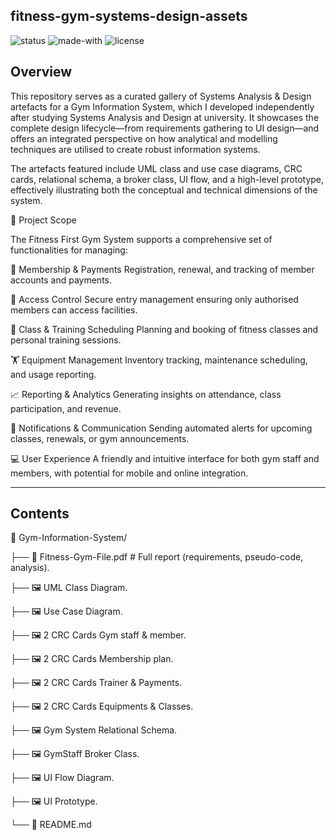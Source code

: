 ## fitness-gym-systems-design-assets

![status](https://img.shields.io/badge/status-active-brightgreen)
![made-with](https://img.shields.io/badge/made%20with-UML%20%26%20Wireframes-lightgrey)
![license](https://img.shields.io/badge/license-CC%20BY%204.0-blue)

## Overview

This repository serves as a curated gallery of Systems Analysis & Design artefacts for a Gym Information System, which I developed independently after studying Systems Analysis and Design at university. It showcases the complete design lifecycle—from requirements gathering to UI design—and offers an integrated perspective on how analytical and modelling techniques are utilised to create robust information systems.

The artefacts featured include UML class and use case diagrams, CRC cards, relational schema, a broker class, UI flow, and a high-level prototype, effectively illustrating both the conceptual and technical dimensions of the system.

📘 Project Scope

The Fitness First Gym System supports a comprehensive set of functionalities for managing:

🧾 Membership & Payments
Registration, renewal, and tracking of member accounts and payments.

🔐 Access Control
Secure entry management ensuring only authorised members can access facilities.

📅 Class & Training Scheduling
Planning and booking of fitness classes and personal training sessions.

🏋️ Equipment Management
Inventory tracking, maintenance scheduling, and usage reporting.

📈 Reporting & Analytics
Generating insights on attendance, class participation, and revenue.

💬 Notifications & Communication
Sending automated alerts for upcoming classes, renewals, or gym announcements.

💻 User Experience
A friendly and intuitive interface for both gym staff and members, with potential for mobile and online integration. 

---

## Contents

📂 Gym-Information-System/

├── 📘 Fitness-Gym-File.pdf # Full report (requirements, pseudo-code, analysis).

├── 🖼 UML Class Diagram.

├── 🖼 Use Case Diagram.

├── 🖼 2 CRC Cards Gym staff & member.

├── 🖼 2 CRC Cards Membership plan.

├── 🖼 2 CRC Cards Trainer & Payments.

├── 🖼 2 CRC Cards Equipments & Classes.

├── 🖼 Gym System Relational Schema.

├── 🖼 GymStaff Broker Class.

├── 🖼 UI Flow Diagram.

├── 🖼 UI Prototype.

└── 📄 README.md
